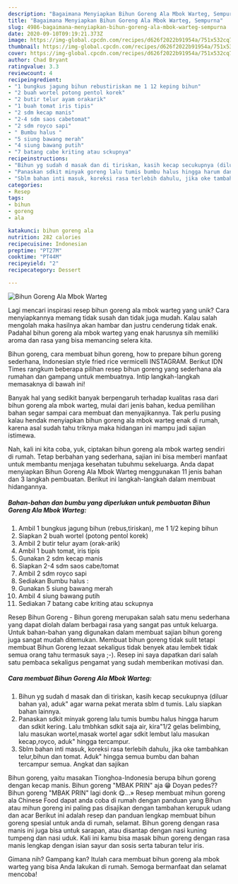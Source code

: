 ```yaml
---
description: "Bagaimana Menyiapkan Bihun Goreng Ala Mbok Warteg, Sempurna"
title: "Bagaimana Menyiapkan Bihun Goreng Ala Mbok Warteg, Sempurna"
slug: 4986-bagaimana-menyiapkan-bihun-goreng-ala-mbok-warteg-sempurna
date: 2020-09-10T09:19:21.373Z
image: https://img-global.cpcdn.com/recipes/d626f2022b91954a/751x532cq70/bihun-goreng-ala-mbok-warteg-foto-resep-utama.jpg
thumbnail: https://img-global.cpcdn.com/recipes/d626f2022b91954a/751x532cq70/bihun-goreng-ala-mbok-warteg-foto-resep-utama.jpg
cover: https://img-global.cpcdn.com/recipes/d626f2022b91954a/751x532cq70/bihun-goreng-ala-mbok-warteg-foto-resep-utama.jpg
author: Chad Bryant
ratingvalue: 3.3
reviewcount: 4
recipeingredient:
- "1 bungkus jagung bihun rebustiriskan me 1 12 keping bihun"
- "2 buah wortel potong pentol korek"
- "2 butir telur ayam orakarik"
- "1 buah tomat iris tipis"
- "2 sdm kecap manis"
- "2-4 sdm saos cabetomat"
- "2 sdm royco sapi"
- " Bumbu halus "
- "5 siung bawang merah"
- "4 siung bawang putih"
- "7 batang cabe kriting atau sckupnya"
recipeinstructions:
- "Bihun yg sudah d masak dan di tiriskan, kasih kecap secukupnya (diluar bahan ya), aduk&#34; agar warna pekat merata sblm d tumis. Lalu siapkan bahan lainnya."
- "Panaskan sdkit minyak goreng lalu tumis bumbu halus hingga harum dan sdkit kering. Lalu tmbhkan sdkit saja air, kira&#34;1/2 gelas belimbing, lalu masukan wortel,masak wortel agar sdkit lembut lalu masukan kecap,royco, aduk&#34; hingga tercampur."
- "Sblm bahan inti masuk, koreksi rasa terlebih dahulu, jika oke tambahkan telur,bihun dan tomat. Aduk&#34; hingga semua bumbu dan bahan tercampur semua. Angkat dan sajikan"
categories:
- Resep
tags:
- bihun
- goreng
- ala

katakunci: bihun goreng ala 
nutrition: 282 calories
recipecuisine: Indonesian
preptime: "PT27M"
cooktime: "PT44M"
recipeyield: "2"
recipecategory: Dessert

---
```



![Bihun Goreng Ala Mbok Warteg](https://img-global.cpcdn.com/recipes/d626f2022b91954a/751x532cq70/bihun-goreng-ala-mbok-warteg-foto-resep-utama.jpg)

Lagi mencari inspirasi resep bihun goreng ala mbok warteg yang unik? Cara menyiapkannya memang tidak susah dan tidak juga mudah. Kalau salah mengolah maka hasilnya akan hambar dan justru cenderung tidak enak. Padahal bihun goreng ala mbok warteg yang enak harusnya sih memiliki aroma dan rasa yang bisa memancing selera kita.

Bihun goreng, cara membuat bihun goreng, how to prepare bihun goreng sederhana, Indonesian style fried rice vermicelli INSTAGRAM. Berikut IDN Times rangkum beberapa pilihan resep bihun goreng yang sederhana ala rumahan dan gampang untuk membuatnya. Intip langkah-langkah memasaknya di bawah ini!

Banyak hal yang sedikit banyak berpengaruh terhadap kualitas rasa dari bihun goreng ala mbok warteg, mulai dari jenis bahan, kedua pemilihan bahan segar sampai cara membuat dan menyajikannya. Tak perlu pusing kalau hendak menyiapkan bihun goreng ala mbok warteg enak di rumah, karena asal sudah tahu triknya maka hidangan ini mampu jadi sajian istimewa.


Nah, kali ini kita coba, yuk, ciptakan bihun goreng ala mbok warteg sendiri di rumah. Tetap berbahan yang sederhana, sajian ini bisa memberi manfaat untuk membantu menjaga kesehatan tubuhmu sekeluarga. Anda dapat menyiapkan Bihun Goreng Ala Mbok Warteg menggunakan 11 jenis bahan dan 3 langkah pembuatan. Berikut ini langkah-langkah dalam membuat hidangannya.

<!--inarticleads1-->

##### Bahan-bahan dan bumbu yang diperlukan untuk pembuatan Bihun Goreng Ala Mbok Warteg:

1. Ambil 1 bungkus jagung bihun (rebus,tiriskan), me 1 1/2 keping bihun
1. Siapkan 2 buah wortel (potong pentol korek)
1. Ambil 2 butir telur ayam (orak-arik)
1. Ambil 1 buah tomat, iris tipis
1. Gunakan 2 sdm kecap manis
1. Siapkan 2-4 sdm saos cabe/tomat
1. Ambil 2 sdm royco sapi
1. Sediakan  Bumbu halus :
1. Gunakan 5 siung bawang merah
1. Ambil 4 siung bawang putih
1. Sediakan 7 batang cabe kriting atau sckupnya


Resep Bihun Goreng - Bihun goreng merupakan salah satu menu sederhana yang dapat diolah dalam berbagai rasa yang sangat pas untuk keluarga. Untuk bahan-bahan yang digunakan dalam membuat sajian bihun goreng juga sangat mudah ditemukan. Membuat bihun goreng tidak sulit tetapi membuat Bihun Goreng lezaat sekaligus tidak benyek atau lembek tidak semua orang tahu termasuk saya ;-). Resep ini saya dapatkan dari salah satu pembaca sekaligus pengamat yang sudah memberikan motivasi dan. 

<!--inarticleads2-->

##### Cara membuat Bihun Goreng Ala Mbok Warteg:

1. Bihun yg sudah d masak dan di tiriskan, kasih kecap secukupnya (diluar bahan ya), aduk&#34; agar warna pekat merata sblm d tumis. Lalu siapkan bahan lainnya.
1. Panaskan sdkit minyak goreng lalu tumis bumbu halus hingga harum dan sdkit kering. Lalu tmbhkan sdkit saja air, kira&#34;1/2 gelas belimbing, lalu masukan wortel,masak wortel agar sdkit lembut lalu masukan kecap,royco, aduk&#34; hingga tercampur.
1. Sblm bahan inti masuk, koreksi rasa terlebih dahulu, jika oke tambahkan telur,bihun dan tomat. Aduk&#34; hingga semua bumbu dan bahan tercampur semua. Angkat dan sajikan


Bihun goreng, yaitu masakan Tionghoa-Indonesia berupa bihun goreng dengan kecap manis. Bihun goreng &#34;MBAK PRIN&#34; aja 😁 Doyan pedes?? Bihun goreng &#34;MBAK PRIN&#34; lagi donk 😋…» Resep membuat mihun goreng ala Chinese Food dapat anda coba di rumah dengan panduan yang Bihun atau mihun goreng ini paling pas disajikan dengan tambahan kerupuk udang dan acar Berikut ini adalah resep dan panduan lengkap membuat bihun goreng spesial untuk anda di rumah, selamat. Bihun goreng dengan rasa manis ini juga bisa untuk sarapan, atau disantap dengan nasi kuning tumpeng dan nasi uduk. Kali ini kamu bisa masak bihun goreng dengan rasa manis lengkap dengan isian sayur dan sosis serta taburan telur iris. 

Gimana nih? Gampang kan? Itulah cara membuat bihun goreng ala mbok warteg yang bisa Anda lakukan di rumah. Semoga bermanfaat dan selamat mencoba!
